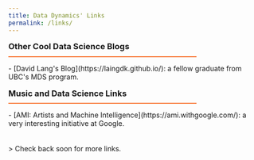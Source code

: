 ```yaml
---
title: Data Dynamics' Links
permalink: /links/
---
```


<h3 style="LINE-HEIGHT:5px;">Other Cool Data Science Blogs</h3>
<hr style="background:#F87431; border:0; height:2px; width:75%;" />
- [David Lang's Blog](https://laingdk.github.io/): a fellow graduate from UBC's MDS program.
<br>
<h3 style="LINE-HEIGHT:5px;">Music and Data Science Links</h3>
<hr style="background:#F87431; border:0; height:2px; width:75%;" />
- [AMI: Artists and Machine Intelligence](https://ami.withgoogle.com/): a very interesting initiative at Google.
<br>
<br>
<br>
> Check back soon for more links.
